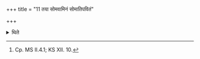+++
title = "11 तया सोमवामिनं सोमातिपवितं"

+++

<details><summary>थिते</summary>

11. (A priest) should cause one who has vomited (Soma), one who has purged with Soma, one who is a King but is being driven out (of his Kingdom), one whom (royal consecratory water) is being sprinkled upon, or is desirous of being one (royal conservation water to be sprinkled upon) to perform this (Sautrāmaṇi-offering).[^1]  

[^1]: Cp. MS II.4.1; KS XII. 10.  
</details>
